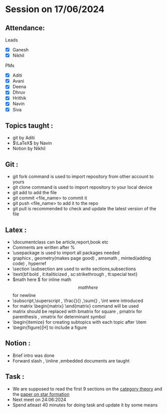 # Session on 17/06/2024

## Attendance:
Leads
- [x] Ganesh
- [x] Nikhil
      
PMs
- [x] Aditi
- [x] Avani
- [x] Deena
- [x] Dhruv
- [x] Hrithik
- [x] Navin
- [x] Siva

## Topics taught :
- git by Aditi
- $\LaTeX$ by Navin
- Notion by Nikhil
## Git :
- git fork command is used to import repository from other account to yours
- git clone command is used to import repository to your local device
- git add to add the file
- git commit <file_name> to commit it
- git push <file_name> to add it to the repo
- git pull is recommended to check and update the latest version of the file
## Latex :
- \documentclass can be article,report,book etc
- Comments are written after %
- \usepackage is used to import all packages needed
- graphicx , geometry(makes page good) , amsmath , minted(adding code) , hyperref
- \section \subsection are used to write sections,subsections
- \text{bf:bold , it:italiticized , sc:strikethrough , tt:special text}
- $math here $ for inline math $$ math here $$ for newline
- \subscript,\superscript , \frac{}{} ,\sum{} , \int were introduced
- for matrix \begin{matrix} \end{matrix} command will be used
- matrix should be replaced with bmatrix for square , pmatrix for parenthesis , vmatrix for determinant symbol
- \begin{itemize} for creating subtopics with each topic after \item
- \begin{figure}[H] to include a figure
## Notion : 
- Brief intro was done
- Forward slash , \inline ,embedded documents are taught
## Task : 
- We are supposed to read the first 9 sections on the [category theory](https://www.amazon.com/Conceptual-Mathematics-First-Introduction-Categories/dp/052171916X) and the [paper on star formation](https://github.com/gnshb/cat-theory-and-dynamical-systems/blob/main/papers/star-formation.pdf)
- Next meet on 24:06:2024
- Spend atleast 40 minutes for doing task and update it by some means
